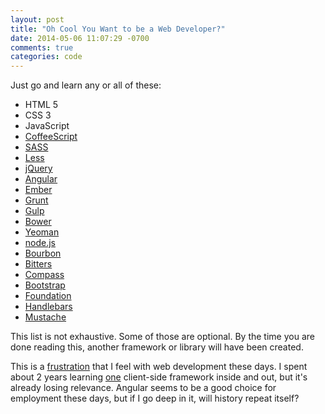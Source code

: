 ```yaml
---
layout: post
title: "Oh Cool You Want to be a Web Developer?"
date: 2014-05-06 11:07:29 -0700
comments: true
categories: code
---
```


Just go and learn any or all of these:

* HTML 5
* CSS 3
* JavaScript
* [CoffeeScript](http://coffeescript.org)
* [SASS](http://sass-lang.com/)
* [Less](http://lesscss.org/)
* [jQuery](http://jquery.com/)
* [Angular](https://angularjs.org/)
* [Ember](http://emberjs.com/)
* [Grunt](http://gruntjs.com/)
* [Gulp](http://gulpjs.com/)
* [Bower](http://bower.io/)
* [Yeoman](http://yeoman.io/)
* [node.js](http://nodejs.org/)
* [Bourbon](http://bourbon.io/)
* [Bitters](http://bitters.bourbon.io/)
* [Compass](http://compass-style.org/)
* [Bootstrap](http://getbootstrap.com/)
* [Foundation](http://foundation.zurb.com/)
* [Handlebars](http://handlebarsjs.com/)
* [Mustache](http://mustache.github.io/)

This list is not exhaustive. Some of those are optional. By the time you are done reading this, another framework or library will have been created.

This is a [frustration](http://blog.swilliams.me/words/2013/12/02/the-frustrations-of-the-journeyman/) that I feel with web development these days. I spent about 2 years learning [one](http://documentcloud.github.io/backbone/) client-side framework inside and out, but it's already losing relevance. Angular seems to be a good choice for employment these days, but if I go deep in it, will history repeat itself?
